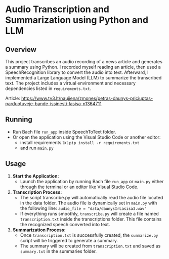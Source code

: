 # Audio Transcription and Summarization using Python and LLM

## Overview
This project transcribes an audio recording of a news article and generates a summary using Python. I recorded myself reading an article, then used a SpeechRecognition library to convert the audio into text. Afterward, I implemented a Large Language Model (LLM) to summarize the transcribed text. The project includes a virtual environment and necessary dependencies listed in `requirements.txt`.

Article: https://www.tv3.lt/naujiena/zmones/petras-daunys-priciuptas-parduotuveje-bande-issinesti-lasisa-n1364711

## Running
- Run Bach file `run_app` inside SpeechToText folder.
- Or open the application using the Visual Studio Code or another editor:
   - install requirements.txt `pip install -r requirements.txt`
   - and run `main.py`
  
## Usage
1. **Start the Application:**
   - Launch the application by running Bach file `run_app` or `main.py` either through the terminal or an editor like Visual Studio Code.
2. **Transcription Process:**
   - The script transcribe.py will automatically read the audio file located in the data folder. The audio file is dynamically set in `main.py` with the following line: `audio_file = "data/daunysIrLasisa3.wav"`
   - If everything runs smoothly, `transcribe.py` will create a file named `transcription.txt` inside the transcriptions folder. This file contains the recognized speech converted into text.
3. **Summarization Process:**
   - Once `transcription.txt` is successfully created, the `summarize.py` script will be triggered to generate a summary.
   - The summary will be created from `transcription.txt` and saved as `summary.txt` in the summaries folder.
